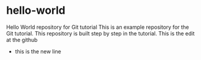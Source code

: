 # hello-world
Hello World repository for Git tutorial
This is an example repository for the Git tutorial.
This repository is built step by step in the tutorial.
This is the edit at the github 
- this is the new line 

